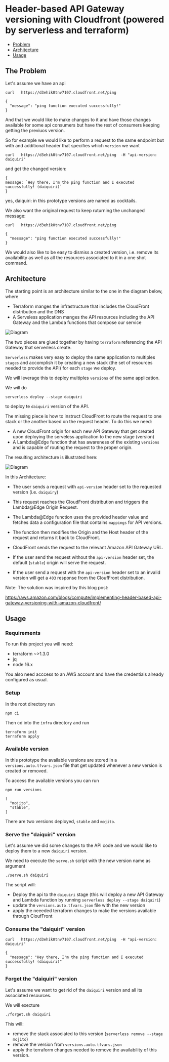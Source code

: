 # Header-based API Gateway versioning with Cloudfront (powered by serverless and terraform)


* [Problem](#the-problem)
* [Architecture](#architecture)
* [Usage](#usage)



## The Problem

Let's assume we have an api

```
curl   https://d3ehik0tnv7107.cloudfront.net/ping
```

```
{
  "message": "ping function executed successfully!"
}
```

And that we would like to make changes to it and have those changes available for some api consumers but have the rest of consumers keeping getting the previuos version. 

So for example we would like to perform a request to the same endpoint but with and additional header that specifies which `version` we want

```
curl   https://d3ehik0tnv7107.cloudfront.net/ping  -H "api-version: daiquiri"
```

and get the changed version:

```
{
message: `Hey there, I'm the ping function and I executed successfully! (daiquiri)`
}
```

yes, daiquiri: in this prototype versions are named as cocktails. 


We also want the original request to keep ruturning the unchanged message: 

```
curl   https://d3ehik0tnv7107.cloudfront.net/ping
```

```
{
  "message": "ping function executed successfully!"
}
```

We would also like to be easy to dismiss a created version, i.e. remove its availability as well as all the resources associated to it in a one shot command. 

## Architecture

The starting point is an architecture similar to the one in the diagram below, where 

* Terraform manges the infrastructure that includes the CloudFront distribution and the DNS
* A Serveless application manges the API resources including the API Gateway and the Lambda functions that compose our service 

![Diagram](doc/diagram-start.png)

The two pieces are glued together by having `terraform` referencing the API Gateway that serverless create. 

`Serverless` makes very easy to deploy the same application to multiples `stages` and accomplish it by creating a new stack (the set of resources needed to provide the API) for each `stage` we deploy. 

We will leverage this to deploy multiples `versions` of the same application. 

We will do 

`serverless deploy --stage daiquiri`

to deploy te `daiquiri` version of the API. 

The missing piece is how to instruct CloudFront to route the request to one stack or the another based on the request header. To do this we need: 

* A new CloudFront origin for each new API Gateway that get created upon deploying the serveless application to the new stage (version)
* A Lambda@Edge function that has awareness of the existing `versions` and is capable of routing the request to the proper origin.

The resulting architecture is illustrated here: 


![Diagram](doc/diagram-after.png)

In this Architecture: 

* The user sends a request with `api-version` header set to the requested version (i.e. `daiquiry`)
* This request reaches the CloudFront distribution and triggers the Lambda@Edge Origin Request.
* The Lambda@Edge function uses the provided header value and fetches data a configuration file that  contains `mappings` for API versions. 
* The function then modifies the Origin and the Host header of the request and returns it back to CloudFront.
* CloudFront sends the request to the relevant Amazon API Gateway URL.

* If the user send the request without the `api-version` header set, the default (`stable`) origin will serve the request. 

* If the user send a request with the `api-version` header set to an invalid version will get a `403` response from the CloufFront distribution. 

Note: The solution was inspired by this blog post:

https://aws.amazon.com/blogs/compute/implementing-header-based-api-gateway-versioning-with-amazon-cloudfront/

## Usage

### Requirements

To run this project you will need: 

* terraform ~>1.3.0
* jq
* node 16.x

You also need acccess to an AWS account and have the credentials already configured as usual. 

### Setup 

In the root directory run 

```
npm ci
```

Then cd into the `infra` directory and run 

```
terraform init
terraform apply
```

### Available version

In this prototype the available versions are stored in a `versions.auto.tfvars.json` file that get updated whenever a new version is created or removed. 

To access the available versions you can run 

```
npm run versions
```


```
[
  "mojito",
  "stable",
]
```

There are two versions deployed, `stable` and `mojito`. 

### Serve the "daiquiri" version

Let's assume we did some changes to the API code and we would like to deploy them to a new `daiquiri` version. 

We need to execute the `serve.sh` script with the new version name as argument

```
./serve.sh daiquiri
```

The script will: 

* Deploy the api to the `daiquiri` stage (this will deploy a new API Gateway and Lambda function by running `serverless deploy --stage daiquiri`) 
* update the `versions.auto.tfvars.json` file with the new version 
* apply the neeeded terraform changes to make the versions available through CloufFront


### Consume the "daiquiri" version

```
curl   https://d3ehik0tnv7107.cloudfront.net/ping  -H "api-version: daiquiri"
```

```
{
  "message": "Hey there, I'm the ping function and I executed successfully! (daiquiri)"
}
```

### Forget the "daiquiri" version

Let's assume we want to get rid of the `daiquiri` version and all its associated resources. 

We will execture

```
./forget.sh daiquiri
```

This will: 

* remove the stack associated to this version (`serverless remove --stage mojito`)
* remove the version from `versions.auto.tfvars.json`
* apply the terraform changes needed to remove the availability of this version.
